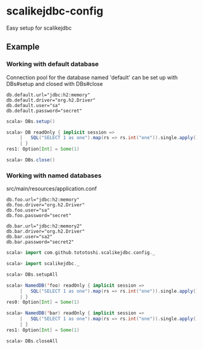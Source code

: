 # scalikejdbc-config

Easy setup for scalikejdbc


## Example

### Working with default database

Connection pool for the database named 'default' can be set up with DBs#setup and closed with DBs#close

```
db.default.url="jdbc:h2:memory"
db.default.driver="org.h2.Driver"
db.default.user="sa"
db.default.password="secret"
```

```scala
scala> DBs.setup()

scala> DB readOnly { implicit session =>
     |   SQL("SELECT 1 as one").map(rs => rs.int("one")).single.apply()
     | }
res1: Option[Int] = Some(1)

scala> DBs.close()
```


### Working with named databases

src/main/resources/application.conf
```
db.foo.url="jdbc:h2:memory"
db.foo.driver="org.h2.Driver"
db.foo.user="sa"
db.foo.password="secret"

db.bar.url="jdbc:h2:memory2"
db.bar.driver="org.h2.Driver"
db.bar.user="sa2"
db.bar.password="secret2"
```


```scala
scala> import com.github.tototoshi.scalikejdbc.config._

scala> import scalikejdbc._

scala> DBs.setupAll

scala> NamedDB('foo) readOnly { implicit session =>
     |   SQL("SELECT 1 as one").map(rs => rs.int("one")).single.apply()
     | }
res0: Option[Int] = Some(1)

scala> NamedDB('bar) readOnly { implicit session =>
     |   SQL("SELECT 1 as one").map(rs => rs.int("one")).single.apply()
     | }
res1: Option[Int] = Some(1)

scala> DBs.closeAll
```
